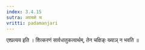 ```yaml
---
index: 3.4.15
sutra: अवचक्षे च
vritti: padamanjari
---
```


 एश्प्रत्यय इति । शित्करणं सार्वधातुकत्वार्थम्, तेन चक्षिङ्ः ख्याञ् न भवति ॥